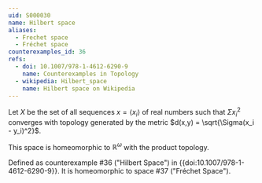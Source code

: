 ```yaml
---
uid: S000030
name: Hilbert space
aliases:
  - Frechet space
  - Fréchet space
counterexamples_id: 36
refs:
  - doi: 10.1007/978-1-4612-6290-9 
    name: Counterexamples in Topology
  - wikipedia: Hilbert_space
    name: Hilbert space on Wikipedia
---
```

Let $X$ be the set of all sequences $x = \langle x_i \rangle$ of real numbers such that $\Sigma x_i^2$ converges with topology generated by the metric $d(x,y) = \sqrt{\Sigma(x_i - y_i)^2}$.

This space is homeomorphic to $\mathbb{R}^\omega$ with the product topology.

Defined as counterexample #36 ("Hilbert Space")
in {{doi:10.1007/978-1-4612-6290-9}}.
It is homeomorphic to space #37 ("Fréchet Space").
